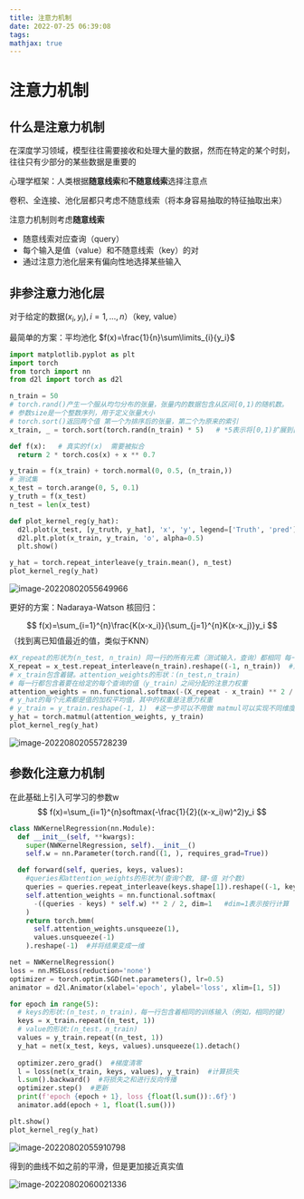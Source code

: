 ```yaml
---
title: 注意力机制
date: 2022-07-25 06:39:08
tags:
mathjax: true
---
```


# 注意力机制

## 什么是注意力机制

在深度学习领域，模型往往需要接收和处理大量的数据，然而在特定的某个时刻，往往只有少部分的某些数据是重要的

心理学框架：人类根据**随意线索**和**不随意线索**选择注意点

卷积、全连接、池化层都只考虑不随意线索（将本身容易抽取的特征抽取出来）

注意力机制则考虑**随意线索**

- 随意线索对应查询（query）
- 每个输入是值（value）和不随意线索（key）的对
- 通过注意力池化层来有偏向性地选择某些输入

## 非参注意力池化层

对于给定的数据$(x_i,y_i),i=1,...,n$）（key, value） 

最简单的方案：平均池化 $f(x)=\frac{1}{n}\sum\limits_{i}{y_i}$

```python
import matplotlib.pyplot as plt
import torch
from torch import nn
from d2l import torch as d2l

n_train = 50
# torch.rand()产生一个服从均匀分布的张量，张量内的数据包含从区间[0,1)的随机数。
# 参数size是一个整数序列，用于定义张量大小
# torch.sort()返回两个值 第一个为排序后的张量，第二个为原来的索引
x_train, _ = torch.sort(torch.rand(n_train) * 5)   # *5表示将[0,1)扩展到[0,5)

def f(x):   # 真实的f(x)  需要被拟合
  return 2 * torch.cos(x) + x ** 0.7

y_train = f(x_train) + torch.normal(0, 0.5, (n_train,))
# 测试集
x_test = torch.arange(0, 5, 0.1)
y_truth = f(x_test)
n_test = len(x_test)

def plot_kernel_reg(y_hat):
  d2l.plot(x_test, [y_truth, y_hat], 'x', 'y', legend=['Truth', 'pred'], xlim=[0, 5], ylim=[-1, 5])
  d2l.plt.plot(x_train, y_train, 'o', alpha=0.5)
  plt.show()

y_hat = torch.repeat_interleave(y_train.mean(), n_test)
plot_kernel_reg(y_hat)
```

![image-20220802055649966](https://cdn.jsdelivr.net/gh/1099255210/blogimgrepo@main/img/image-20220802055649966.png)

更好的方案：Nadaraya-Watson 核回归：

$$
f(x)=\sum_{i=1}^{n}\frac{K(x-x_i)}{\sum_{j=1}^{n}K(x-x_j)}y_i
$$
（找到离已知值最近的值，类似于KNN）

```python
#X_repeat的形状为(n_test, n_train) 同一行的所有元素（测试输入，查询）都相同 每一行的结果为一个点
X_repeat = x_test.repeat_interleave(n_train).reshape((-1, n_train))  #重复n_train次
# x_train包含着键。attention_weights的形状：(n_test,n_train)
# 每一行都包含着要在给定的每个查询的值（y_train）之间分配的注意力权重
attention_weights = nn.functional.softmax(-(X_repeat - x_train) ** 2 / 2, dim=1)
# y_hat的每个元素都是值的加权平均值，其中的权重是注意力权重
# y_train = y_train.reshape(-1, 1)  #这一步可以不用做 matmul可以实现不同维度的矩阵成绩 但如果使用mm函数进行矩阵乘积必须转化为一列
y_hat = torch.matmul(attention_weights, y_train)
plot_kernel_reg(y_hat)
```



![image-20220802055728239](https://cdn.jsdelivr.net/gh/1099255210/blogimgrepo@main/img/image-20220802055728239.png)

## 参数化注意力机制

在此基础上引入可学习的参数w
$$
f(x)=\sum_{i=1}^{n}softmax(-\frac{1}{2}((x-x_i)w)^2)y_i
$$

```python
class NWKernelRegression(nn.Module):
  def __init__(self, **kwargs):
    super(NWKernelRegression, self).__init__()
    self.w = nn.Parameter(torch.rand((1, ), requires_grad=True))

  def forward(self, queries, keys, values):
    #queries和attention_weights的形状为(查询个数, 键-值 对个数)
    queries = queries.repeat_interleave(keys.shape[1]).reshape((-1, keys.shape[1]))
    self.attention_weights = nn.functional.softmax(
      -((queries - keys) * self.w) ** 2 / 2, dim=1   #dim=1表示按行计算
    )
    return torch.bmm(
      self.attention_weights.unsqueeze(1),
      values.unsqueeze(-1)
    ).reshape(-1)  #并将结果变成一维

net = NWKernelRegression()
loss = nn.MSELoss(reduction='none')
optimizer = torch.optim.SGD(net.parameters(), lr=0.5)
animator = d2l.Animator(xlabel='epoch', ylabel='loss', xlim=[1, 5])

for epoch in range(5):
  # keys的形状:(n_test，n_train)，每一行包含着相同的训练输入（例如，相同的键）
  keys = x_train.repeat((n_test, 1))
  # value的形状:(n_test，n_train)
  values = y_train.repeat((n_test, 1))
  y_hat = net(x_test, keys, values).unsqueeze(1).detach()
  
  optimizer.zero_grad()  #梯度清零
  l = loss(net(x_train, keys, values), y_train)  #计算损失
  l.sum().backward()  #将损失之和进行反向传播
  optimizer.step()  #更新
  print(f'epoch {epoch + 1}, loss {float(l.sum()):.6f}')
  animator.add(epoch + 1, float(l.sum()))

plt.show()
plot_kernel_reg(y_hat)
```

![image-20220802055910798](https://cdn.jsdelivr.net/gh/1099255210/blogimgrepo@main/img/image-20220802055910798.png)

得到的曲线不如之前的平滑，但是更加接近真实值

![image-20220802060021336](https://cdn.jsdelivr.net/gh/1099255210/blogimgrepo@main/img/image-20220802060021336.png)
